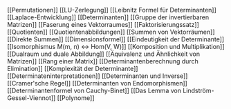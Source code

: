 [[Permutationen]]
[[LU-Zerlegung]]
[[Leibnitz Formel für Determinanten]]
[[Laplace-Entwicklung]]
[[Determinanten]]
[[Gruppe der invertierbaren Matrizen]]
[[Faserung eines Vektorraumes]]
[[Faktorisierungssatz]]
[[Quotienten]]
[[Quotientenabbildungen]]
[[Summen von Vektorräumen]]
[[Direkte Summen]]
[[Dimensionsformel]]
[[Eindeutigkeit der Determinante]]
[[Isomorphismus M(m, n) <-> Hom(V, W)]]
[[Komposition und Multiplikation]]
[[Dualraum und duale Abbildung]]
[[Äquivalenz und Ähnlichkeit von Matrizen]]
[[Rang einer Matrix]]
[[Determinantenberechnung durch Elimination]]
[[Komplexität der Determinante]]
[[Determinateninterpretationen]]
[[Determinanten und Inverse]]
[[Cramer'sche Regel]]
[[Determinanten von Endomorphismen]]
[[Determinantenformel von Cauchy-Binet]]
[[Das Lemma von Lindström-Gessel-Viennot]]
[[Polynome]]
